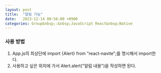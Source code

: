 ```yaml
---
layout: post
title:  "알림 기능"
date:   2023-12-14 00:56:00 +0900
categories: Group&nbsp;:&nbsp;JavaScript React&nbsp;Native
---
```


### 사용 방법

1. App.js의 최상단에 import {Alert} from "react-navite";를 명시해서 import한다.
2. 사용하고 싶은 위치에 가서 Alert.alert("알림 내용")을 작성하면 된다.